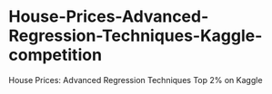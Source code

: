 # House-Prices-Advanced-Regression-Techniques-Kaggle-competition
House Prices: Advanced Regression Techniques
Top 2% on Kaggle
